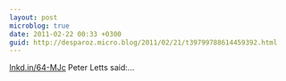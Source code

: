 ```yaml
---
layout: post
microblog: true
date: 2011-02-22 00:33 +0300
guid: http://desparoz.micro.blog/2011/02/21/t39799788614459392.html
---
```

[lnkd.in/64-MJc](http://lnkd.in/64-MJc) Peter Letts said:...
